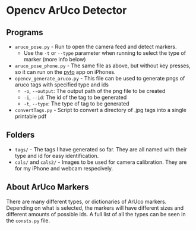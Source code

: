 # Opencv ArUco Detector
## Programs
- `aruco_pose.py` - Run to open the camera feed and detect markers.
    - Use the `-t` or `--type` parameter when running to select the type of marker (more info below)
- `aruco_pose_phone.py` - The same file as above, but without key presses, so it can run on the [pyto](https://www.pyto.app "Pyto  app") app on iPhones.
- `opencv_generate_aruco.py` - This file can be used to generate pngs of aruco tags with specified type and ids
    - `-o`, `--output`: The output path of the png file to be created
    - `-i`, `--id`: The id of the tag to be generated
    - `-t`, `--type`: The type of tag to be generated
- `convertTags.py` - Script to convert a directory of .jpg tags into a single printable pdf

## Folders
-  `tags/` - The tags I have generated so far. They are all named with their type and id for easy identification.
- `cals/` and `cals2/` - Images to be used for camera calibration. They are for my iPhone and webcam respecively.

## About ArUco Markers
There are many different types, or dictionaries of ArUco markers. Depending on what is selected, the markers will have different sizes and different amounts of possible ids. A full list of all the types can be seen in the `consts.py` file.
